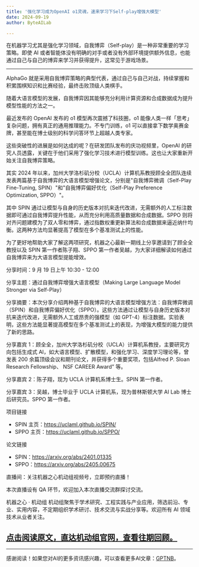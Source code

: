 ```yaml
---
title: '强化学习成为OpenAI o1灵魂，速来学习下Self-play增强大模型'
date: 2024-09-19
author: ByteAILab

---
```


在机器学习尤其是强化学习领域，自我博弈（Self-play）是一种非常重要的学习策略。即使 AI 或者智能体没有明确的对手或者没有外部环境提供额外信息，也能通过自己与自己的博弈来学习并获得提升，这常见于游戏场景。

---
AlphaGo 就是采用自我博弈策略的典型代表，通过自己与自己对战，持续掌握和积累围棋知识和比赛经验，最终击败顶级人类棋手。

随着大语言模型的发展，自我博弈因其能够充分利用计算资源和合成数据成为提升模型性能的方法之一。

最近发布的 OpenAI 发布的 o1 模型再次震撼了科技圈，o1 能像人类一样「思考」复杂问题，拥有真正的通用推理能力。不专门训练，o1 可以直接拿下数学奥赛金牌，甚至能在博士级别的科学问答环节上超越人类专家。

这些突破性的进展是如何达成的呢？在研发团队发布的庆功视频里，OpenAI 的研究人员透露，关键在于他们采用了强化学习技术进行模型训练。这也让大家重新开始关注自我博弈策略。

其实 2024 年以来，加州大学洛杉矶分校（UCLA）计算机系教授顾全全团队连续发表两篇基于自我博弈的大语言模型增强论文，分别是"自我博弈微调（Self-Play Fine-Tuning, SPIN）"和"自我博弈偏好优化（Self-Play Preference Optimization, SPPO）"。

其中 SPIN 通过让模型与自身的历史版本对抗来迭代改进，无需额外的人工标注数据即可通过自我博弈提升性能，从而充分利用高质量数据和合成数据。SPPO 则将对齐问题建模为了双人零和博弈，通过指数权重更新算法和合成数据来逼近纳什均衡。这两种方法均显著提高了模型在多个基准测试上的性能。

为了更好地帮助大家了解这两项研究，机器之心最新一期线上分享邀请到了顾全全教授以及 SPIN 第一作者陈子翔、SPPO 第一作者吴越，为大家详细解读如何通过自我博弈来为大语言模型提能增效。

分享时间：9 月 19 日上午 10:30 - 12:00

分享主题：通过自我博弈增强大语言模型（Making Large Language Model Stronger via Self-Play）

分享摘要：本次分享介绍两种基于自我博弈的大语言模型增强方法：自我博弈微调（SPIN）和自我博弈偏好优化（SPPO）。这些方法通过让模型与自身历史版本对抗来迭代改进，无需额外人工或昂贵的强模型（如 GPT-4）标注数据。实验表明，这些方法能显著提高模型在多个基准测试上的表现，为增强大模型的能力提供了新的思路。

分享嘉宾 1：顾全全，加州大学洛杉矶分校（UCLA）计算机系教授，主要研究方向包括生成式 AI，如大语言模型、扩散模型，和强化学习、深度学习理论等，曾发表 200 余篇顶级会议和期刊论文，并获得多个重要奖项，包括Alfred P. Sloan Research Fellowship、 NSF CAREER Award” 等。

分享嘉宾 2：陈子翔，现为 UCLA 计算机系博士生。SPIN 第一作者。

分享嘉宾 3：吴越，博士毕业于 UCLA 计算机系，现为普林斯顿大学 AI Lab 博士后研究员。SPPO 第一作者。

项目链接
- SPIN 主页：https://uclaml.github.io/SPIN/
- SPPO 主页：https://uclaml.github.io/SPPO/

论文链接
- SPIN：https://arxiv.org/abs/2401.01335
- SPPO：https://arxiv.org/abs/2405.00675

直播间：关注机器之心机动组视频号，立即预约直播！

本次直播设有 QA 环节，欢迎加入本次直播交流群探讨交流。

机器之心 · 机动组
机动组聚焦于学术研究、工程实践与产业应用，筛选前沿、专业、实用内容，不定期组织学术研讨、技术交流与实战分享等。欢迎所有 AI 领域技术从业者关注。

[点击阅读原文，直达机动组官网，查看往期回顾。](https://mp.weixin.qq.com/s/EyLjCKg4OPfa4rq5MZ42Gw)
---
---
感谢阅读！如果您对AI的更多资讯感兴趣，可以查看更多AI文章：[GPTNB](https://gptnb.com)。